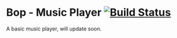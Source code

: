 # Bop - Music Player [![Build Status](https://travis-ci.org/iamSahdeep/Bop.svg?branch=master)](https://travis-ci.org/iamSahdeep/Bop)

A basic music player, will update soon.

